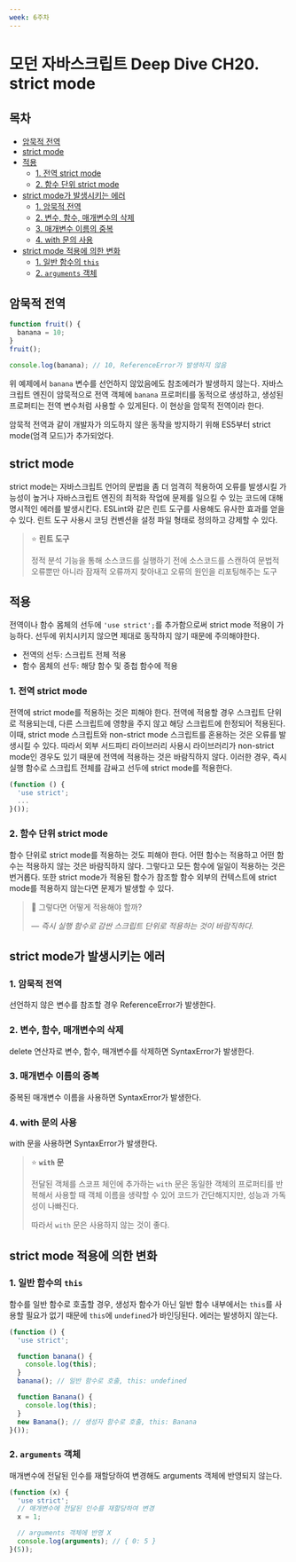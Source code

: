 ```yaml
---
week: 6주차
---
```


# 모던 자바스크립트 Deep Dive CH20. strict mode

## 목차
- [암묵적 전역](#암묵적-전역)
- [strict mode](#strict-mode)
- [적용](#적용)
  - [1. 전역 strict mode](#1-전역-strict-mode)
  - [2. 함수 단위 strict mode](#2-함수-단위-strict-mode)
- [strict mode가 발생시키는 에러](#strict-mode가-발생시키는-에러)
  - [1. 암묵적 전역](#1-암묵적-전역)
  - [2. 변수, 함수, 매개변수의 삭제](#2-변수-함수-매개변수의-삭제)
  - [3. 매개변수 이름의 중복](#3-매개변수-이름의-중복)
  - [4. with 문의 사용](#4-with-문의-사용)
- [strict mode 적용에 의한 변화](#strict-mode-적용에-의한-변화)
  - [1. 일반 함수의 `this`](#1-일반-함수의-this)
  - [2. `arguments` 객체](#2-arguments-객체)

## 암묵적 전역

```js
function fruit() {
  banana = 10;
}
fruit();

console.log(banana); // 10, ReferenceError가 발생하지 않음
```

위 예제에서 `banana` 변수를 선언하지 않았음에도 참조에러가 발생하지 않는다. 자바스크립트 엔진이 암묵적으로 전역 객체에 `banana` 프로퍼티를 동적으로 생성하고, 생성된 프로퍼티는 전역 변수처럼 사용할 수 있게된다. 이 현상을 암묵적 전역이라 한다.

암묵적 전역과 같이 개발자가 의도하지 않은 동작을 방지하기 위해 ES5부터 strict mode(엄격 모드)가 추가되었다.

## strict mode

strict mode는 자바스크립트 언어의 문법을 좀 더 엄격히 적용하여 오류를 발생시킬 가능성이 높거나 자바스크립트 엔진의 최적화 작업에 문제를 일으킬 수 있는 코드에 대해 명시적인 에러를 발생시킨다. ESLint와 같은 린트 도구를 사용해도 유사한 효과를 얻을 수 있다. 린트 도구 사용시 코딩 컨벤션을 설정 파일 형태로 정의하고 강제할 수 있다.

> ⭐ **린트 도구**
>
> 정적 분석 기능을 통해 소스코드를 실행하기 전에 소스코드를 스캔하여 문법적 오류뿐만 아니라 잠재적 오류까지 찾아내고 오류의 원인을 리포팅해주는 도구

## 적용

전역이나 함수 몸체의 선두에 `'use strict';`를 추가함으로써 strict mode 적용이 가능하다. 선두에 위치시키지 않으면 제대로 동작하지 않기 때문에 주의해야한다.

* 전역의 선두: 스크립트 전체 적용
* 함수 몸체의 선두: 해당 함수 및 중첩 함수에 적용

### 1. 전역 strict mode

전역에 strict mode를 적용하는 것은 피해야 한다. 전역에 적용할 경우 스크립트 단위로 적용되는데, 다른 스크립트에 영향을 주지 않고 해당 스크립트에 한정되어 적용된다. 이때, strict mode 스크립트와 non-strict mode 스크립트를 혼용하는 것은 오류를 발생시킬 수 있다. 따라서 외부 서드파티 라이브러리 사용시 라이브러리가 non-strict mode인 경우도 있기 때문에 전역에 적용하는 것은 바람직하지 않다. 이러한 경우, 즉시 실행 함수로 스크립트 전체를 감싸고 선두에 strict mode를 적용한다.

```js
(function () {
  'use strict';
  ...
}());
```

### 2. 함수 단위 strict mode

함수 단위로 strict mode를 적용하는 것도 피해야 한다. 어떤 함수는 적용하고 어떤 함수는 적용하지 않는 것은 바람직하지 않다. 그렇다고 모든 함수에 일일이 적용하는 것은 번거롭다. 또한 strict mode가 적용된 함수가 참조할 함수 외부의 컨텍스트에 strict mode를 적용하지 않는다면 문제가 발생할 수 있다.

> 💭 그렇다면 어떻게 적용해야 할까?
> 
> — *즉시 실행 함수로 감싼 스크립트 단위로 적용하는 것이 바람직하다.*

## strict mode가 발생시키는 에러

### 1. 암묵적 전역

선언하지 않은 변수를 참조할 경우 ReferenceError가 발생한다.

### 2. 변수, 함수, 매개변수의 삭제

delete 연산자로 변수, 함수, 매개변수를 삭제하면 SyntaxError가 발생한다.

### 3. 매개변수 이름의 중복

중복된 매개변수 이름을 사용하면 SyntaxError가 발생한다.

### 4. with 문의 사용

with 문을 사용하면 SyntaxError가 발생한다. 

> ⭐ **`with` 문**
>
> 전달된 객체를 스코프 체인에 추가하는 `with` 문은 동일한 객체의 프로퍼티를 반복해서 사용할 때 객체 이름을 생략할 수 있어 코드가 간단해지지만, 성능과 가독성이 나빠진다.
>
> 따라서 `with` 문은 사용하지 않는 것이 좋다.

## strict mode 적용에 의한 변화

### 1. 일반 함수의 `this`

함수를 일반 함수로 호출할 경우, 생성자 함수가 아닌 일반 함수 내부에서는 `this`를 사용할 필요가 없기 때문에 `this`에 `undefined`가 바인딩된다. 에러는 발생하지 않는다.

```js
(function () {
  'use strict';

  function banana() {
    console.log(this);
  }
  banana(); // 일반 함수로 호출, this: undefined

  function Banana() {
    console.log(this);
  }
  new Banana(); // 생성자 함수로 호출, this: Banana
}());
```

### 2. `arguments` 객체

매개변수에 전달된 인수를 재할당하여 변경해도 arguments 객체에 반영되지 않는다.

```js
(function (x) {
  'use strict';
  // 매개변수에 전달된 인수를 재할당하여 변경
  x = 1;

  // arguments 객체에 반영 X
  console.log(arguments); // { 0: 5 }
}(5));
```